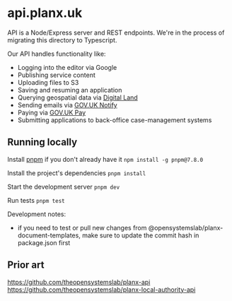 # api.planx.uk

API is a Node/Express server and REST endpoints. We're in the process of migrating this directory to Typescript.

Our API handles functionality like:
- Logging into the editor via Google
- Publishing service content
- Uploading files to S3
- Saving and resuming an application
- Querying geospatial data via [Digital Land](https://www.planning.data.gov.uk/)
- Sending emails via [GOV.UK Notify](https://www.notifications.service.gov.uk/)
- Paying via [GOV.UK Pay](https://www.payments.service.gov.uk/)
- Submitting applications to back-office case-management systems

## Running locally

Install [pnpm](https://pnpm.io) if you don't already have it `npm install -g pnpm@7.8.0`

Install the project's dependencies `pnpm install`

Start the development server `pnpm dev`

Run tests `pnpm test`

Development notes:

 - if you need to test or pull new changes from @opensystemslab/planx-document-templates, make sure to update the commit hash in package.json first

## Prior art

https://github.com/theopensystemslab/planx-api
https://github.com/theopensystemslab/planx-local-authority-api
